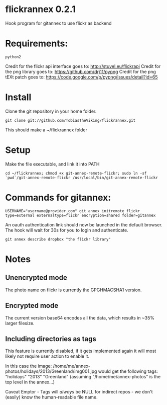 flickrannex 0.2.1
=========

Hook program for gitannex to use flickr as backend

# Requirements:

    python2

Credit for the flickr api interface goes to: http://stuvel.eu/flickrapi
Credit for the png library goes to: https://github.com/drj11/pypng
Credit for the png tEXt patch goes to: https://code.google.com/p/pypng/issues/detail?id=65

# Install
Clone the git repository in your home folder.

    git clone git://github.com/TobiasTheViking/flickrannex.git 

This should make a ~/flickrannex folder

# Setup
Make the file executable, and link it into PATH

    cd ~/flickrannex; chmod +x git-annex-remote-flickr; sudo ln -sf `pwd`/git-annex-remote-flickr /usr/local/bin/git-annex-remote-flickr

# Commands for gitannex:

    USERNAME="username@provider.com" git annex initremote flickr type=external externaltype=flickr encryption=shared folder=gitannex

An oauth authentication link should now be launched in the default browser. The hook will wait for 30s for you to login and authenticate.

    git annex describe dropbox "the flickr library"

# Notes

## Unencrypted mode
The photo name on flickr is currently the GPGHMACSHA1 version.

## Encrypted mode
The current version base64 encodes all the data, which results in ~35% larger filesize.

## Including directories as tags
This feature is currently disabled, if it gets implemented again it will most likely not require user action to enable it.

In this case the image:
   /home/me/annex-photos/holidays/2013/Greenland/img001.jpg
would get the following tags:  "holidays" "2013" "Greenland"
(assuming "/home/me/annex-photos" is the top level in the annex...)

Caveat Emptor - Tags will *always* be NULL for indirect repos - we don't (easily) know the human-readable file name.
